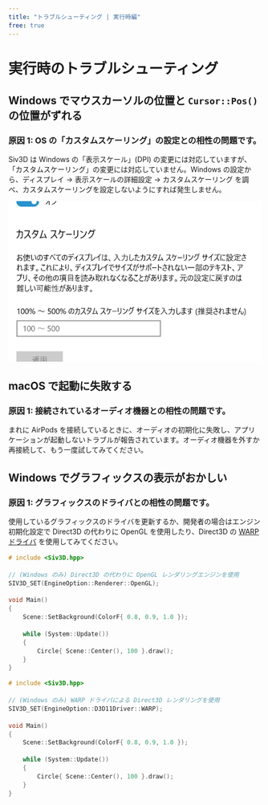 ```yaml
---
title: "トラブルシューティング | 実行時編"
free: true
---
```


# 実行時のトラブルシューティング

## Windows でマウスカーソルの位置と `Cursor::Pos()` の位置がずれる

### 原因 1: OS の「カスタムスケーリング」の設定との相性の問題です。
Siv3D は Windows の「表示スケール」(DPI) の変更には対応していますが、「カスタムスケーリング」の変更には対応していません。Windows の設定から、ディスプレイ → 表示スケールの詳細設定 → カスタムスケーリング を調べ、カスタムスケーリングを設定しないようにすれば発生しません。

![](/images/doc_v6/troubleshooting/customscaling.png)

## macOS で起動に失敗する

### 原因 1: 接続されているオーディオ機器との相性の問題です。
まれに AirPods を接続しているときに、オーディオの初期化に失敗し、アプリケーションが起動しないトラブルが報告されています。オーディオ機器を外すか再接続して、もう一度試してみてください。

## Windows でグラフィックスの表示がおかしい

### 原因 1: グラフィックスのドライバとの相性の問題です。
使用しているグラフィックスのドライバを更新するか、開発者の場合はエンジン初期化設定で Direct3D の代わりに OpenGL を使用したり、Direct3D の [WARP ドライバ](https://docs.microsoft.com/en-us/windows/win32/direct3darticles/directx-warp) を使用してみてください。

```cpp
# include <Siv3D.hpp>

// (Windows のみ) Direct3D の代わりに OpenGL レンダリングエンジンを使用
SIV3D_SET(EngineOption::Renderer::OpenGL);

void Main()
{
	Scene::SetBackground(ColorF{ 0.8, 0.9, 1.0 });

	while (System::Update())
	{
		Circle{ Scene::Center(), 100 }.draw();
	}
}
```

```cpp
# include <Siv3D.hpp>

// (Windows のみ) WARP ドライバによる Direct3D レンダリングを使用
SIV3D_SET(EngineOption::D3D11Driver::WARP);

void Main()
{
	Scene::SetBackground(ColorF{ 0.8, 0.9, 1.0 });

	while (System::Update())
	{
		Circle{ Scene::Center(), 100 }.draw();
	}
}
```
